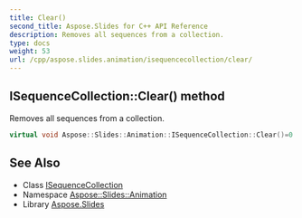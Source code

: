 ```yaml
---
title: Clear()
second_title: Aspose.Slides for C++ API Reference
description: Removes all sequences from a collection.
type: docs
weight: 53
url: /cpp/aspose.slides.animation/isequencecollection/clear/
---
```

## ISequenceCollection::Clear() method


Removes all sequences from a collection.

```cpp
virtual void Aspose::Slides::Animation::ISequenceCollection::Clear()=0
```

## See Also

* Class [ISequenceCollection](./)
* Namespace [Aspose::Slides::Animation](../)
* Library [Aspose.Slides](../../)
